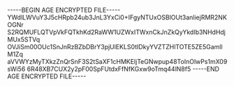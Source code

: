 -----BEGIN AGE ENCRYPTED FILE-----
YWdlLWVuY3J5cHRpb24ub3JnL3YxCi0+IFgyNTUxOSBlOUt3anliejRMR2NKOGNr
S2RQMUFLQTVpVkFQTkhKd2RaWW1UZWxITWxnCkJnZkQyYkdIb3NHdHdjMUx5STVq
OVJiSm00OUc1SnJnRzBZbDBrY3pjUlEKLS0tIDkyYVZTZHlTOTE5ZE5GamllM1Zq
aVVWYzMyTXkzZnQrSnF3S2tSaXF1cHMKEljTeGNwpup48ToInOlwPs1mX09sWi56
6R48XB7CUX2y2pF00SpFUtdxFfNfKGxw9oTmq44lN8f5
-----END AGE ENCRYPTED FILE-----

